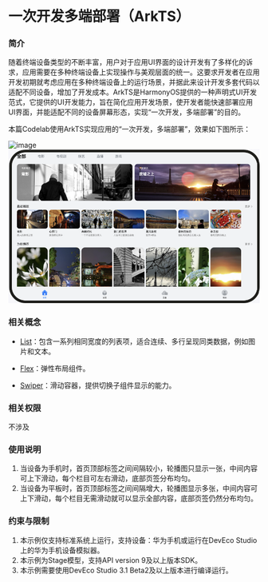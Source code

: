 # 一次开发多端部署（ArkTS）

### 简介

随着终端设备类型的不断丰富，用户对于应用UI界面的设计开发有了多样化的诉求，应用需要在多种终端设备上实现操作与美观层面的统一。这要求开发者在应用开发初期就考虑应用在多种终端设备上的运行场景，并据此来设计开发多套代码以适配不同设备，增加了开发成本。ArkTS是HarmonyOS提供的一种声明式UI开发范式，它提供的UI开发能力，旨在简化应用开发场景，使开发者能快速部署应用UI界面，并能适配不同的设备屏幕形态，实现“一次开发，多端部署”的目的。

本篇Codelab使用ArkTS实现应用的“一次开发，多端部署”，效果如下图所示：

![image](screenshots/device/一多.gif)
![image](screenshots/device/平板.png)

### 相关概念

- [List](https://developer.harmonyos.com/cn/docs/documentation/doc-references/ts-container-list-0000001333800573)：包含一系列相同宽度的列表项，适合连续、多行呈现同类数据，例如图片和文本。

- [Flex](https://developer.harmonyos.com/cn/docs/documentation/doc-references/ts-container-flex-0000001281001250)：弹性布局组件。

- [Swiper](https://developer.harmonyos.com/cn/docs/documentation/doc-references/ts-container-swiper-0000001333321221)：滑动容器，提供切换子组件显示的能力。

### 相关权限

不涉及

### 使用说明

1. 当设备为手机时，首页顶部标签之间间隔较小，轮播图只显示一张，中间内容可上下滑动，每个栏目可左右滑动，底部页签分布均匀。
2. 当设备为平板时，首页顶部标签之间间隔增大，轮播图显示多张，中间内容可上下滑动，每个栏目无需滑动就可以显示全部内容，底部页签仍然分布均匀。

### 约束与限制

1. 本示例仅支持标准系统上运行，支持设备：华为手机或运行在DevEco Studio上的华为手机设备模拟器。
2. 本示例为Stage模型，支持API version 9及以上版本SDK。
3. 本示例需要使用DevEco Studio 3.1 Beta2及以上版本进行编译运行。